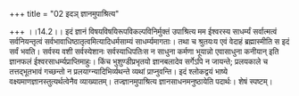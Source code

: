 +++
title = "02 इदञ् ज्ञानमुपाश्रित्य"

+++
।।14.2।। इदं ज्ञानं विषयविषयिरूपविकल्पविनिर्मुक्तं उपाश्रित्य मम ईश्वरस्य
साधर्म्यं सर्वात्मत्वं सर्वनियन्तृत्वं
सर्वभावाधिष्ठातृत्वमित्यादिधर्मसाम्यं साधर्म्यमागताः। तथा च श्रुतयःय एवं
वेदाहं ब्रह्मास्मीति स इदं सर्वं भवति। सर्वस्य वशी सर्वस्येशानः
सर्वस्याधिपतिःस न साधुना कर्मणा भूयान्नो एवासाधुना कनीयान् इति ज्ञानफलं
ईश्वरसाधर्म्यप्राप्तिमाहुः। किंच भुशुण्डीप्रभृतयो ज्ञानबलादेव सर्गेऽपि न
जायन्ते; प्रलयकाले च तत्तद्भूतभावं गच्छन्तो न प्रलयाग्न्यादिभिर्व्यथन्ते
व्यथां प्राप्नुवन्ति। इदं श्लोकद्वयं भाष्ये
वक्ष्यमाणज्ञानस्तुत्यर्थत्वेनैव व्याख्यातम्। तज्ज्ञानमुपाश्रित्य
ज्ञानसाधनमनुष्ठायेति पदार्थः। शेषं स्पष्टम्।
